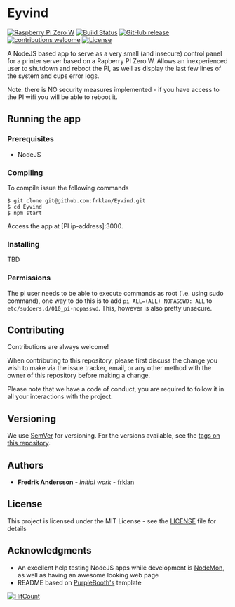 # Eyvind
[![Raspberry Pi Zero W](https://img.shields.io/badge/RaspberryPI-Zero%20W-brightgreen.svg)](https://www.raspberrypi.org/products/raspberry-pi-zero-w/)
[![Build Status](https://travis-ci.org/frklan/Eyvind.svg?branch=master)](https://travis-ci.org/frklan/Eyvind)
[![GitHub release](https://img.shields.io/github/release/frklan/Eyvind.svg)](https://github.com/frklan/Eyvind/releases)
[![contributions welcome](https://img.shields.io/badge/contributions-welcome-brightgreen.svg?style=flat)](https://github.com/frklan/Eyvind/issues)
[![License](http://img.shields.io/:license-mit-blue.svg?style=flat-square)](https://github.com/frklan/Eyvind/blob/master/LICENSE)

A NodeJS based app to serve as a very small (and insecure) control panel for a printer server based on a Rapberry PI Zero W. Allows an inexperienced user to shutdown and reboot the PI, as well as display the last few lines of the system and cups error logs.

Note: there is NO security measures implemented - if you have access to the PI wifi you will be able to reboot it.

## Running the app

### Prerequisites

* NodeJS

### Compiling

To compile issue the following commands

````
$ git clone git@github.com:frklan/Eyvind.git
$ cd Eyvind
$ npm start 
````

Access the app at [PI ip-address]:3000.

### Installing
TBD

### Permissions
The pi user needs to be able to execute commands as root (i.e. using sudo command), one way to do this is to add ```pi ALL=(ALL) NOPASSWD: ALL``` to ```etc/sudoers.d/010_pi-nopasswd```. This, however is also pretty unsecure.

## Contributing

Contributions are always welcome!

When contributing to this repository, please first discuss the change you wish to make via the issue tracker, email, or any other method with the owner of this repository before making a change.

Please note that we have a code of conduct, you are required to follow it in all your interactions with the project.

## Versioning

We use [SemVer](http://semver.org/) for versioning. For the versions available, see the [tags on this repository](https://github.com/frklan/Teleport2Lobby/tags).

## Authors

* **Fredrik Andersson** - *Initial work* - [frklan](https://github.com/frklan)

## License

This project is licensed under the MIT License - see the [LICENSE](LICENSE) file for details

## Acknowledgments
* An excellent help testing NodeJS apps while development is [NodeMon](https://nodemon.io/), as well as having an awesome looking web page
* README based on [PurpleBooth's](https://github.com/PurpleBooth) template





[![HitCount](http://hits.dwyl.io/frklan/Eyvind.svg)]()